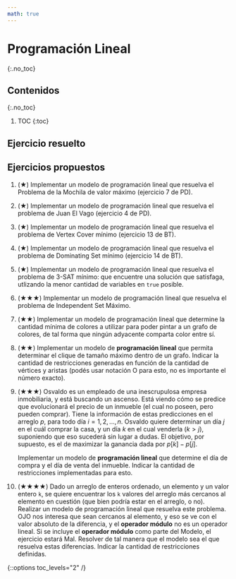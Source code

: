 ```yaml
---
math: true
---
```


# Programación Lineal
{:.no_toc}


## Contenidos
{:.no_toc}

1. TOC
{:toc}


## Ejercicio resuelto

## Ejercicios propuestos

1.	(★) Implementar un modelo de programación lineal que resuelva el Problema de la Mochila de valor máximo (ejercicio 7 de PD). 

1. 	(★) Implementar un modelo de programación lineal que resuelva el problema de Juan El Vago (ejercicio 4 de PD).

1. 	(★) Implementar un modelo de programación lineal que resuelva el problema de Vertex Cover mínimo (ejercicio 13 de BT). 

1. 	(★) Implementar un modelo de programación lineal que resuelva el problema de Dominating Set mínimo (ejercicio 14 de BT).

1.	(★) Implementar un modelo de programación lineal que resuelva el problema de 3-SAT mínimo: que encuentre una solución que satisfaga, utlizando la menor cantidad de variables en `true` posible.

1. 	(★★★) Implementar un modelo de programación lineal que resuelva el problema de Independent Set Máximo.

1. 	(★★) Implementar un modelo de programación lineal que determine la cantidad mínima de colores a utilizar para poder pintar
	a un grafo de colores, de tal forma que ningún adyacente comparta color entre sí.

1.	(★★) Implementar un modelo de **programación lineal** que permita determinar el clique de 
	tamaño máximo dentro de un grafo. Indicar la cantidad de restricciones generadas en función
	de la cantidad de vértices y aristas (podés usar notación O para esto, no es importante el número exacto).

1.	(★★★) Osvaldo es un empleado de una inescrupulosa empresa inmobiliaria, y está buscando un ascenso. 
	Está viendo cómo se predice que evolucionará el precio de un inmueble (el cual no poseen, 
	pero pueden comprar). Tiene la información de estas predicciones en el arreglo $p$, para todo
	día $i = 1, 2, ..., n$. Osvaldo quiere determinar un día $j$ en el cuál comprar la casa, 
	y un día $k$ en el cual venderla ($k > j$), suponiendo que eso sucederá sin lugar a dudas. 
	El objetivo, por supuesto, es el de maximizar la ganancia dada por $p[k] - p[j]$. 

	Implementar un modelo de **programación lineal** que determine el día de compra y el día de
	venta del inmueble. Indicar la cantidad de restricciones implementadas para esto.

1.	(★★★★) Dado un arreglo de enteros ordenado, un elemento y un valor entero `k`, se quiere encuentrar
	los `k` valores del arreglo más cercanos al elemento en cuestión (que bien podría
	estar en el arreglo, o no). 
	Realizar un modelo de programación lineal que resuelva este problema. OJO nos interesa que sean cercanos
	al elemento, y eso se ve con el valor absoluto de la diferencia, y el **operador módulo** no es
	un operador lineal. Si se incluye el **operador módulo** como parte del Modelo, el ejercicio estará Mal.
   	Resolver de tal manera que el modelo sea el que resuelva estas diferencias.
	Indicar la cantidad de restricciones definidas.

{::options toc_levels="2" /}
